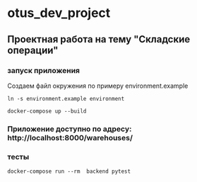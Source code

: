 # otus_dev_project

## Проектная работа на тему "Складские операции"


### запуск приложения

Создаем файл окружения по примеру environment.example
```
ln -s environment.example environment
```

```
docker-compose up --build
```

### Приложение доступно по адресу: http://localhost:8000/warehouses/

### тесты
```
docker-compose run --rm  backend pytest
```
